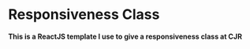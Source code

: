 # Responsiveness Class

**This is a ReactJS template I use to give a responsiveness class at CJR**


